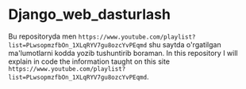 # Django_web_dasturlash
Bu repositoryda men `` https://www.youtube.com/playlist?list=PLwsopmzfbOn_1XLqRYV7gu8ozcYvPEqmd `` shu saytda o'rgatilgan ma'lumotlarni kodda yozib tushuntirib boraman.
In this repository I will explain in code the information taught on this site `` https://www.youtube.com/playlist?list=PLwsopmzfbOn_1XLqRYV7gu8ozcYvPEqmd ``.
